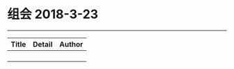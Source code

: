 # 组会 2018-3-23
------------
| Title | Detail | Author |
| ----- | ------ | ------ |
|     |      |       |
|       |        |        |
|       |        |        |
|       |        |        |
